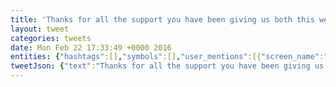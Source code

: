 ```yaml
---
title: 'Thanks for all the support you have been giving us both this week and last @getspotio'
layout: tweet
categories: tweets
date: Mon Feb 22 17:33:49 +0000 2016
entities: {"hashtags":[],"symbols":[],"user_mentions":[{"screen_name":"getspotio","name":"Spotio","id":2439696836,"id_str":"2439696836","indices":[75,85]}],"urls":[]}
tweetJson: {"text":"Thanks for all the support you have been giving us both this week and last @getspotio"}
---
```

